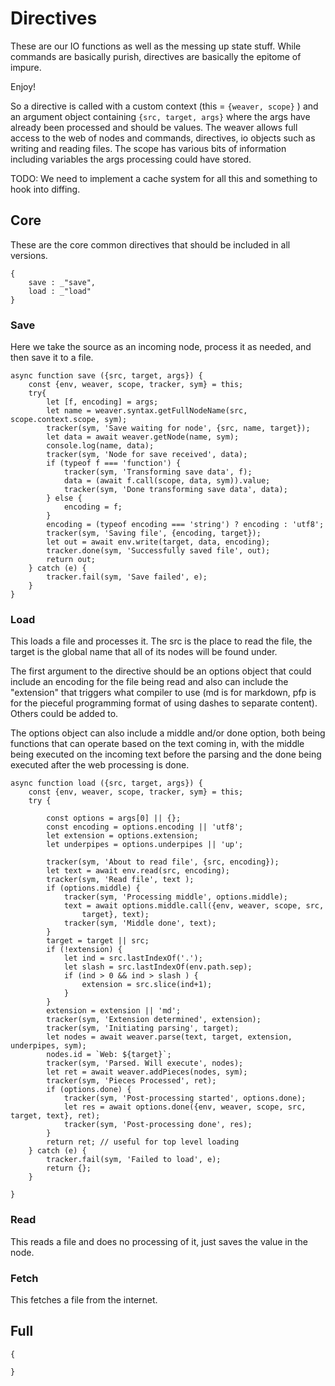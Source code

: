 # Directives

These are our IO functions as well as the messing up state stuff. While
commands are basically purish, directives are basically the epitome of impure. 

Enjoy!

So a directive is called with a custom context (this  = `{weaver, scope}` )
and an argument object containing `{src, target, args}` where the args have
already been processed and should be values. The weaver allows full access to
the web of nodes and commands, directives, io objects such as writing and
reading files. The scope has various bits of information including variables
the args processing could have stored. 

TODO: We need to implement a cache system for all this and something to hook
into diffing. 



## Core

These are the core common directives that should be included in all versions. 

    {
        save : _"save",
        load : _"load"
    }

### Save

Here we take the source as an incoming node, process it as needed, and then
save it to a file. 

    async function save ({src, target, args}) {
        const {env, weaver, scope, tracker, sym} = this;
        try{
            let [f, encoding] = args;
            let name = weaver.syntax.getFullNodeName(src, scope.context.scope, sym);
            tracker(sym, 'Save waiting for node', {src, name, target});
            let data = await weaver.getNode(name, sym);
            console.log(name, data);
            tracker(sym, 'Node for save received', data);
            if (typeof f === 'function') {
                tracker(sym, 'Transforming save data', f);
                data = (await f.call(scope, data, sym)).value;
                tracker(sym, 'Done transforming save data', data);
            } else {
                encoding = f;
            }
            encoding = (typeof encoding === 'string') ? encoding : 'utf8';
            tracker(sym, 'Saving file', {encoding, target});
            let out = await env.write(target, data, encoding);
            tracker.done(sym, 'Successfully saved file', out);
            return out;
        } catch (e) {
            tracker.fail(sym, 'Save failed', e);
        }
    }


### Load

This loads a file and processes it. The src is the place to read the file, the
target is the global name that all of its nodes will be found under. 

The first argument to the directive should be an options object that could
include an encoding for the file being read and also can include the
"extension" that triggers what compiler to use (md is for markdown, pfp is for
the pieceful programming format of using dashes to separate content). Others
could be added to. 

The options object can also include a middle and/or done option, both being
functions that can operate based on the text coming in, with the middle being
executed on the incoming text before the parsing and the done being executed
after the web processing is done. 


    async function load ({src, target, args}) {
        const {env, weaver, scope, tracker, sym} = this;
        try {

            const options = args[0] || {};
            const encoding = options.encoding || 'utf8';
            let extension = options.extension;
            let underpipes = options.underpipes || 'up';

            tracker(sym, 'About to read file', {src, encoding});
            let text = await env.read(src, encoding);
            tracker(sym, 'Read file', text );
            if (options.middle) {
                tracker(sym, 'Processing middle', options.middle);
                text = await options.middle.call({env, weaver, scope, src,
                    target}, text);
                tracker(sym, 'Middle done', text);
            }
            target = target || src;
            if (!extension) {
                let ind = src.lastIndexOf('.');
                let slash = src.lastIndexOf(env.path.sep);
                if (ind > 0 && ind > slash ) {
                    extension = src.slice(ind+1);
                }
            }
            extension = extension || 'md';
            tracker(sym, 'Extension determined', extension);
            tracker(sym, 'Initiating parsing', target);
            let nodes = await weaver.parse(text, target, extension, underpipes, sym);
            nodes.id = `Web: ${target}`; 
            tracker(sym, 'Parsed. Will execute', nodes);
            let ret = await weaver.addPieces(nodes, sym);
            tracker(sym, 'Pieces Processed', ret);
            if (options.done) {
                tracker(sym, 'Post-processing started', options.done);
                let res = await options.done({env, weaver, scope, src, target, text}, ret);
                tracker(sym, 'Post-processing done', res);
            }
            return ret; // useful for top level loading
        } catch (e) {
            tracker.fail(sym, 'Failed to load', e);
            return {};
        }

    }


### Read

This reads a file and does no processing of it, just saves the value in the
node. 
    


### Fetch 

This fetches a file from the internet. 


## Full

    {

    }
